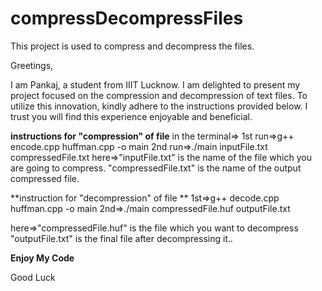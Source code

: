 # compressDecompressFiles
This project is used to compress and decompress the files.

Greetings,

I am Pankaj, a student from IIIT Lucknow. 
I am delighted to present my project 
focused on the compression and decompression of text files. 
To utilize this innovation, 
kindly adhere to the instructions provided below. 
I trust you will find this experience enjoyable and beneficial.





**instructions for "compression" of file**
in the terminal=>
1st run=>g++ encode.cpp huffman.cpp -o main 
2nd run=>./main inputFile.txt compressedFile.txt 
<ENTER>
here=>"inputFile.txt" is the name of the file which you are going to compress.
    "compressedFile.txt" is the name of the output compressed file.


**instruction for "decompression" of file **
1st=>g++ decode.cpp huffman.cpp -o main 
2nd=>./main compressedFile.huf outputFile.txt 

here=>"compressedFile.huf" is the file which you want to decompress
    "outputFile.txt" is the final file after decompressing it..




**Enjoy My Code**

Good Luck